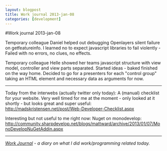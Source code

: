 ```yaml
---
layout: blogpost
title: Work journal 2013-jan-08
categories: [development]
---
```


#Work journal 2013-jan-08

Temporary colleague Daniel helped out debugging Openlayers silent failure on getfeatureinfo. I learned no to expect javascript libraries to fail violently - Failed with no errors, no clues, no effects. 

Temporary colleague Helle showed her teams javascript structure with view model, controller and view parts separated. Started ideas - baked finished on the way home. Decided to go for a presenters for each "control group" taking an HTML element and necessary data as arguments for now. 

---

Today from the interwebs (actually twitter only today): A (manual) checklist for your website. Very well timed for me at the moment - only looked at it shortly - but looks great and super useful: <http://madskristensen.net/post/Web-Developer-Checklist.aspx> 

Interesting but not useful to me right now: Nuget on monodevelop: <http://community.sharpdevelop.net/blogs/mattward/archive/2013/01/07/MonoDevelopNuGetAddin.aspx> 

---

*[Work Journal][1] - a diary on what I did work/programming related today.*

[1]: http://steen.hulthin.dk/blog/work-journal-what-workprogramming-related-did-i-learn-today/